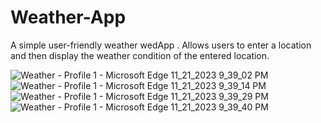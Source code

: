 ﻿# Weather-App
 

A simple user-friendly weather wedApp .
Allows users to enter a location and then display the weather condition of the entered location.


![Weather - Profile 1 - Microsoft​ Edge 11_21_2023 9_39_02 PM](https://github.com/gideonadjei94/Weather-App/assets/124469965/db9a8c17-506f-4933-ae07-cba4edb5d17a)
![Weather - Profile 1 - Microsoft​ Edge 11_21_2023 9_39_14 PM](https://github.com/gideonadjei94/Weather-App/assets/124469965/fa7659a7-42ea-4868-b372-6832546a97ea)
![Weather - Profile 1 - Microsoft​ Edge 11_21_2023 9_39_29 PM](https://github.com/gideonadjei94/Weather-App/assets/124469965/d7c98798-db33-43ba-9a52-adb2134e2c9c)
![Weather - Profile 1 - Microsoft​ Edge 11_21_2023 9_39_40 PM](https://github.com/gideonadjei94/Weather-App/assets/124469965/9b4dda38-c204-448f-a157-a55b7e47e0db)

